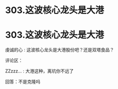 # 303.这波核心龙头是大港

# 303.这波核心龙头是大港

虔诚的心 : 这波核心龙头是大港股份吧？还是双塔食品？

评论区：

ZZzzz... : 大港这种，离坑你不远了

回答：不是克隆吗
